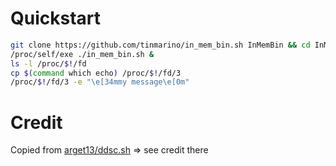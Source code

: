 # Quickstart

```sh
git clone https://github.com/tinmarino/in_mem_bin.sh InMemBin && cd InMemBin
/proc/self/exe ./in_mem_bin.sh &
ls -l /proc/$!/fd
cp $(command which echo) /proc/$!/fd/3
/proc/$!/fd/3 -e "\e[34mmy message\e[0m"
```

# Credit

Copied from [arget13/ddsc.sh](https://github.com/arget13/DDexec/blob/49498ff6cc0bff4afe848565e6fe7d0558fab5f1/ddsc.sh) => see credit there

